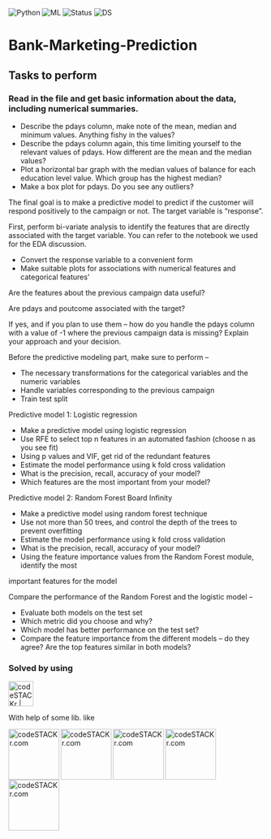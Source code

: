 ![Python](https://img.shields.io/badge/Python-3.x-red) ![ML](https://img.shields.io/badge/Machine-Learning-blue) ![Status](https://img.shields.io/badge/Status-Completed-success) ![DS](https://img.shields.io/badge/Data-Science-ff69b4)

# Bank-Marketing-Prediction

## Tasks to perform

### Read in the file and get basic information about the data, including numerical summaries.
- Describe the pdays column, make note of the mean, median and minimum values. Anything fishy in the values?
- Describe the pdays column again, this time limiting yourself to the relevant values of pdays. How different are the mean and the median values?
- Plot a horizontal bar graph with the median values of balance for each education level value. Which group has the highest median?
- Make a box plot for pdays. Do you see any outliers?

The final goal is to make a predictive model to predict if the customer will respond positively to the campaign or not. The target variable is “response”.

First, perform bi-variate analysis to identify the features that are directly associated with the target variable. You can refer to the notebook we used for the EDA discussion.

- Convert the response variable to a convenient form
- Make suitable plots for associations with numerical features and categorical features’

Are the features about the previous campaign data useful?

Are pdays and poutcome associated with the target?

If yes, and if you plan to use them – how do you handle the pdays column with a value of -1 where the previous campaign data is missing? Explain your approach and your decision.

Before the predictive modeling part, make sure to perform –
- The necessary transformations for the categorical variables and the numeric variables
- Handle variables corresponding to the previous campaign
- Train test split

Predictive model 1: Logistic regression
- Make a predictive model using logistic regression
- Use RFE to select top n features in an automated fashion (choose n as you see fit)
- Using p values and VIF, get rid of the redundant features
- Estimate the model performance using k fold cross validation
- What is the precision, recall, accuracy of your model?
- Which features are the most important from your model?

Predictive model 2: Random Forest
Board Infinity
- Make a predictive model using random forest technique
- Use not more than 50 trees, and control the depth of the trees to prevent overfitting
- Estimate the model performance using k fold cross validation
- What is the precision, recall, accuracy of your model?
- Using the feature importance values from the Random Forest module, identify the most

important features for the model

Compare the performance of the Random Forest and the logistic model –
- Evaluate both models on the test set
- Which metric did you choose and why?
- Which model has better performance on the test set?
- Compare the feature importance from the different models – do they agree? Are the top features similar in both models?


### Solved by using  
<img align="centre" alt="codeSTACKr | Tableau" width="49px" src="https://upload.wikimedia.org/wikipedia/commons/thumb/3/38/Jupyter_logo.svg/1200px-Jupyter_logo.svg.png" />
 
With help of some lib. like 

<img align="left" alt="codeSTACKr.com" width="100" src="https://upload.wikimedia.org/wikipedia/commons/thumb/e/ed/Pandas_logo.svg/1200px-Pandas_logo.svg.png" />
<img align="left" alt="codeSTACKr.com" width="100" src="https://miro.medium.com/max/765/1*cyXCE-JcBelTyrK-58w6_Q.png" />
<img align="left" alt="codeSTACKr.com" width="100" src="https://www.janmeppe.com/assets/2019-12-24-matplotlib/matplotlib.jpg" />
<img align="left" alt="codeSTACKr.com" width="100" src="https://miro.medium.com/max/4966/1*gM_WIfx7MXOO7jzsPm-Y0Q.png" />
<img align="left" alt="codeSTACKr.com" width="100" src="https://miro.medium.com/max/629/1*_HoMKjrWahRiI-JmwYW6zg.png" />
